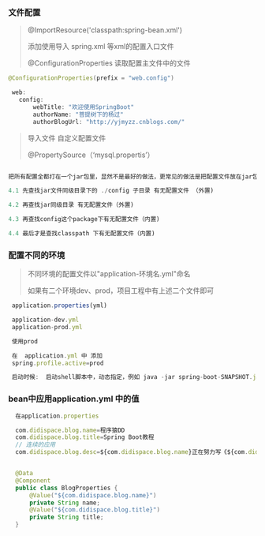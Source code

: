 ###  文件配置


>
> @ImportResource('classpath:spring-bean.xml')
> 
> 添加使用导入 spring.xml  等xml的配置入口文件
>
> @ConfigurationProperties 读取配置主文件中的文件
 
 ``` java
 @ConfigurationProperties(prefix = "web.config")

  web:
    config:
        webTitle: "欢迎使用SpringBoot"
        authorName: "菩提树下的杨过"
        authorBlogUrl: "http://yjmyzz.cnblogs.com/" 

```

>
>  导入文件 自定义配置文件
>
>  @PropertySource（‘mysql.propertis’）
>

``` js

把所有配置全都打在一个jar包里，显然不是最好的做法，更常见的做法是把配置文件放在jar包外面，可以在需要时，不动java代码的前提下修改配置，spring-boot会按以下顺序加载配置文件application.properties或application.yml：

4.1 先查找jar文件同级目录下的 ./config 子目录 有无配置文件 （外置)

4.2 再查找jar同级目录 有无配置文件（外置)

4.3 再查找config这个package下有无配置文件（内置)

4.4 最后才是查找classpath 下有无配置文件（内置)

```

### 配置不同的环境

> 不同环境的配置文件以"application-环境名.yml"命名
>
> 如果有二个环境dev、prod，项目工程中有上述二个文件即可

``` js
 application.properties(yml)

 application-dev.yml
 application-prod.yml

 使用prod 

 在  application.yml 中 添加
 spring.profile.active=prod

 启动时候:  启动shell脚本中，动态指定，例如 java -jar spring-boot-SNAPSHOT.jar --spring.profiles.active=prod

```

###  bean中应用application.yml 中的值

``` js
  在application.properties

  com.didispace.blog.name=程序猿DD
  com.didispace.blog.title=Spring Boot教程
  // 连续的应用
  com.didispace.blog.desc=${com.didispace.blog.name}正在努力写《${com.didispace.blog.title}》

```

``` java

  @Data
  @Component
  public class BlogProperties {
      @Value("${com.didispace.blog.name}")
      private String name;
      @Value("${com.didispace.blog.title}")
      private String title;
  }

```